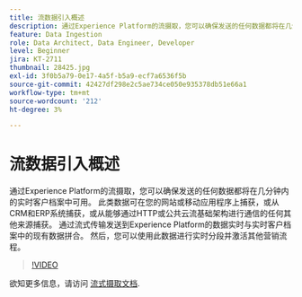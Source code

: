 ```yaml
---
title: 流数据引入概述
description: 通过Experience Platform的流摄取，您可以确保发送的任何数据都将在几分钟内的实时客户档案中可用。 此类数据可在您的网站或移动应用程序上捕获，或从CRM和ERP系统捕获，或从能够通过HTTP或公共云流基础架构进行通信的任何其他来源捕获。 通过流式传输发送到Experience Platform的数据实时与实时客户档案中的现有数据拼合。 然后，您可以使用此数据进行实时分段并激活其他营销流程。
feature: Data Ingestion
role: Data Architect, Data Engineer, Developer
level: Beginner
jira: KT-2711
thumbnail: 28425.jpg
exl-id: 3f0b5a79-0e17-4a5f-b5a9-ecf7a6536f5b
source-git-commit: 42427df298e2c5ae734ce050e935378db51e66a1
workflow-type: tm+mt
source-wordcount: '212'
ht-degree: 3%

---
```


# 流数据引入概述

通过Experience Platform的流摄取，您可以确保发送的任何数据都将在几分钟内的实时客户档案中可用。 此类数据可在您的网站或移动应用程序上捕获，或从CRM和ERP系统捕获，或从能够通过HTTP或公共云流基础架构进行通信的任何其他来源捕获。 通过流式传输发送到Experience Platform的数据实时与实时客户档案中的现有数据拼合。 然后，您可以使用此数据进行实时分段并激活其他营销流程。

>[!VIDEO](https://video.tv.adobe.com/v/28425?quality=12&learn=on)

欲知更多信息，请访问 [流式摄取文档](https://experienceleague.adobe.com/docs/experience-platform/ingestion/streaming/overview.html?lang=zh-Hans).